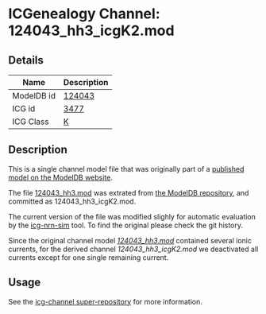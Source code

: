 # ICGenealogy Channel: 124043\_hh3\_icgK2.mod

## Details

Name | Description
---- | -----------
ModelDB id | [124043](http://senselab.med.yale.edu/ModelDB/ShowModel.cshtml?model=124043)
ICG id | [3477](http://icg.neurotheory.ox.ac.uk/channels/1/3477)
ICG Class | [K](http://icg.neurotheory.ox.ac.uk/channels/1)

## Description

This is a single channel model file that was originally part of a [published model on the ModelDB website](http://senselab.med.yale.edu/ModelDB/ShowModel.cshtml?model=124043).


The file [124043\_hh3.mod](124043_hh3_icgK2.mod) was extrated from [the ModelDB repository](http://senselab.med.yale.edu/ModelDB/ShowModel.cshtml?model=124043), and committed as 124043\_hh3\_icgK2.mod.

The current version of the file was modified slighly for automatic evaluation by the [icg-nrn-sim](https://github.com/icgenealogy/icg-nrn-sim) tool. To find the original please check the git history.

Since the original channel model *[124043\_hh3.mod](http://senselab.med.yale.edu/ModelDB/ShowModel.cshtml?model=124043)* contained several ionic currents, for the derived channel *124043\_hh3\_icgK2.mod* we deactivated all currents except for one single remaining current.


## Usage

See the [icg-channel super-repository](https://github.com/icgenealogy/icg-channels) for more information.